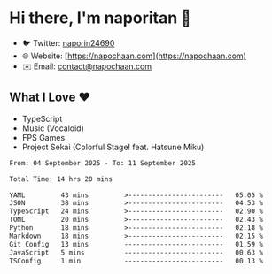 # Hi there, I'm naporitan 👋

- 🐦 Twitter: [naporin24690](https://twitter.com/naporin24690)
- 🌐 Website: [https://napochaan.com](https://napochaan.com)
- ✉️ Email: [contact@napochaan.com](mailto:contact@napochaan.com)

## What I Love ❤️
- TypeScript
- Music (Vocaloid)
- FPS Games
- Project Sekai (Colorful Stage! feat. Hatsune Miku)

<!--START_SECTION:waka-->

```txt
From: 04 September 2025 - To: 11 September 2025

Total Time: 14 hrs 20 mins

YAML         43 mins         >------------------------   05.05 %
JSON         38 mins         >------------------------   04.53 %
TypeScript   24 mins         >------------------------   02.90 %
TOML         20 mins         >------------------------   02.43 %
Python       18 mins         >------------------------   02.18 %
Markdown     18 mins         >------------------------   02.15 %
Git Config   13 mins         -------------------------   01.59 %
JavaScript   5 mins          -------------------------   00.63 %
TSConfig     1 min           -------------------------   00.13 %
```

<!--END_SECTION:waka-->

